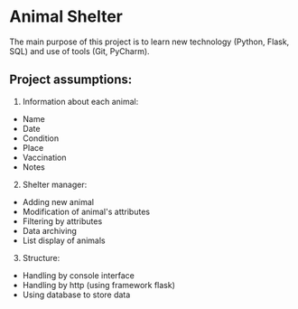 # Animal Shelter

The main purpose of this project is to learn new technology (Python, Flask, SQL) and use of tools (Git, PyCharm).

## Project assumptions:
1. Information about each animal:
  * Name
  * Date
  * Condition
  * Place
  * Vaccination
  * Notes
2. Shelter manager:
  * Adding new animal
  * Modification of animal's attributes
  * Filtering by attributes
  * Data archiving
  * List display of animals
3. Structure:
  * Handling by console interface
  * Handling by http (using framework flask)
  * Using database to store data
